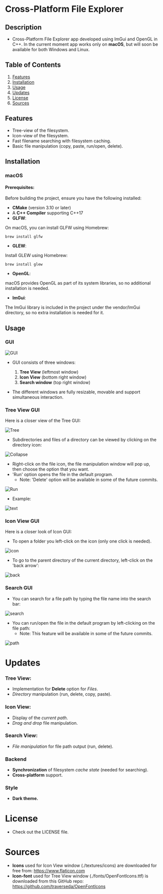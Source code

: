 # Cross-Platform File Explorer 

## Description

* Cross-Platform File Explorer app developed using ImGui and OpenGL in C++.
In the current moment app works only on **macOS**, but will soon be available for both Windows and Linux.

## Table of Contents

1. [Features](#features)
2. [Installation](#installation)
3. [Usage](#usage)
4. [Updates](#updates)
5. [License](#license)
6. [Sources](#sources)

## Features

* Tree-view of the filesystem.
* Icon-view of the filesystem.
* Fast filename searching with filesystem caching.
* Basic file manipulation (copy, paste, run/open, delete).

## Installation

### macOS

#### Prerequisites:
Before building the project, ensure you have the following installed:

* **CMake** (version 3.10 or later)
* A **C++ Compiler** supporting C++17
* **GLFW**:

On macOS, you can install GLFW using Homebrew:

``` brew install glfw ```

* **GLEW**:

Install GLEW using Homebrew:

``` brew install glew ```

* **OpenGL**:

macOS provides OpenGL as part of its system libraries, so no additional installation is needed.

* **ImGui**:

The ImGui library is included in the project under the vendor/ImGui directory, so no extra installation is needed for it.

## Usage

### GUI

![GUI](readme_images/all.png)

* GUI consists of three windows:
  1. **Tree View** (leftmost window)
  2. **Icon View** (bottom right window)
  3. **Search window** (top right window)


* The different windows are fully resizable, movable and support simultaneous interaction.

### Tree View GUI

Here is a closer view of the Tree GUI:

![Tree](readme_images/tree.png)

* Subdirectories and files of a directory can be viewed by clicking on the directory
icon:

![Collapse](readme_images/collapse.png)

* Right-click on the file icon, the file manipulation window will pop up, then choose
the option that you want. 
* 'Run' option opens the file in the default program.
  * Note: 'Delete' option will be available in some of the future commits.

![Run](readme_images/run.png)

* Example:

![text](readme_images/text.png)

### Icon View GUI

Here is a closer look of Icon GUI:

* To open a folder you left-click on the icon (only one click is needed).


![icon](readme_images/icon.png)

* To go to the parent directory of the current directory, left-click on the 'back arrow':

![back](readme_images/back.png)

### Search GUI

* You can search for a file path by typing the file name into the search bar:

![search](readme_images/search.png)

* You can run/open the file in the default program by left-clicking on the file path:
  * Note: This feature will be available in some of the future commits.
  
![path](readme_images/searchRun.png)

# Updates

### Tree View:
- Implementation for **Delete** option for *Files*.
- *Directory* manipulation (run, delete, copy, paste).

### Icon View:
- Display of the *current path*.
- *Drag and drop* file manipulation.

### Search View:
- *File manipulation* for file path output (run, delete).

### Backend
- **Synchronization** of filesystem *cache state* (needed for searching).
- **Cross-platform** support.

### Style
- **Dark theme.**

# License

* Check out the LICENSE file.

# Sources

* **Icons** used for Icon View window (./textures/icons) are downloaded for free from: https://www.flaticon.com
* **Icon-font** used for Tree View window (./fonts/OpenFontIcons.ttf) is downloaded from this GitHub repo: https://github.com/traverseda/OpenFontIcons


